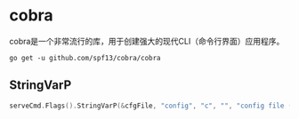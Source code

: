 # cobra

cobra是一个非常流行的库，用于创建强大的现代CLI（命令行界面）应用程序。

```
go get -u github.com/spf13/cobra/cobra
```

## StringVarP

```go
serveCmd.Flags().StringVarP(&cfgFile, "config", "c", "", "config file (default is config.yml;required)")
```